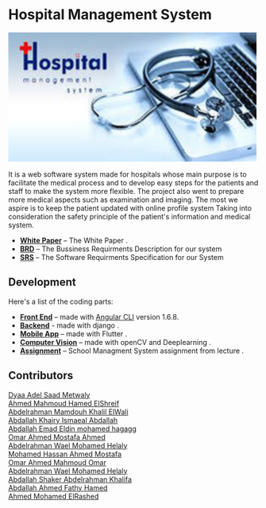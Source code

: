 # Hospital Management System 
<img src="images/hello.jpg" alt="HMS" width="500px"> 
 
<p>It is a web software system made for hospitals whose main purpose is to facilitate the medical process and to develop easy steps for the patients and staff to make the system more flexible. The project also went to prepare more medical aspects such as examination and imaging. The most we aspire is to keep the patient updated with online profile system Taking into consideration the safety principle of the patient's information and medical system. </p>

* [**White Paper**](https://github.com/DyaPlus/SE2018G27/blob/master/Hospital%20Management%20System%20BRD%20(2).pdf) – The White Paper .
* [**BRD**](https://github.com/DyaPlus/SE2018G27/blob/master/Hospital%20Management%20System%20BRD%20(2).pdf) – The Bussiness Requirments Description for our system 
* [**SRS**](https://github.com/DyaPlus/SE2018G27/blob/master/HMS%20SRS.pdf) – The Software Requirments Specification for our System

## Development
Here's a list of the coding parts:
* [**Front End**](https://github.com/DyaPlus/SE2018G27/tree/master/hms-frontend) – made with [Angular CLI](https://github.com/angular/angular-cli) version 1.6.8.
* [**Backend**](https://github.com/DyaPlus/SE2018G27/tree/master/hms-backend) - made with django .
* [**Mobile App**](https://github.com/DyaPlus/SE2018G27/tree/master/mobile%20app) – made with Flutter .
* [**Computer Vision**](https://github.com/DyaPlus/SE2018G27/tree/master/ComputerVision) – made with openCV and Deeplearning .
* [**Assignment**](https://github.com/DyaPlus/SE2018G27/tree/master/assignment-1) – School Managment System assignment from lecture .



## Contributors
[Dyaa Adel Saad Metwaly](https://github.com/DyaPlus)<br>
[Ahmed Mahmoud Hamed ElShreif](https://github.com/EL-SHREIF)<br>
[Abdelrahman Mamdouh Khalil ElWali](https://github.com/AAlWali)<br>
[Abdallah Khairy Ismaeal Abdallah](https://github.com/abdallahkhairy)<br>
[Abdallah Emad Eldin mohamed hagagg](https://github.com/AbdullahHajjaj)<br>
[Omar Ahmed Mostafa Ahmed](https://github.com/omarahmed1111)<br>
[Abdelrahman Wael Mohamed Helaly](https://github.com/Helaly96)<br>
[Mohamed Hassan Ahmed Mostafa](https://github.com/mhaboali)<br>
[Omar Ahmed Mahmoud Omar](https://github.com/omarahmad293)<br>
[Abdelrahman Wael Mohamed Helaly](https://github.com/Helaly96)<br>
[Abdallah Shaker Abdelrahman Khalifa](https://github.com/abdullahshaker10)<br>
[Abdallah Ahmed Fathy Hamed](https://github.com/abdallahfathy)<br>
[Ahmed Mohamed ElRashed](https://github.com/ahmad-ra)<br>


